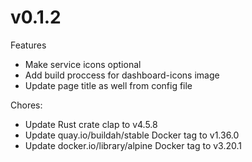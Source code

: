 # v0.1.2

Features

* Make service icons optional
* Add build proccess for dashboard-icons image
* Update page title as well from config file

Chores:

* Update Rust crate clap to v4.5.8
* Update quay.io/buildah/stable Docker tag to v1.36.0
* Update docker.io/library/alpine Docker tag to v3.20.1

